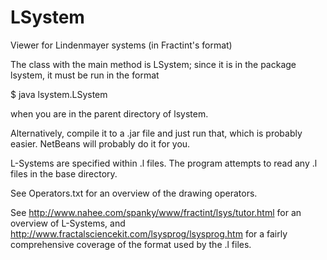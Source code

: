 LSystem
=======

Viewer for Lindenmayer systems (in Fractint's format)


The class with the main method is LSystem; since it is in the package lsystem, it must be run in the format

 $ java lsystem.LSystem

when you are in the parent directory of lsystem.

Alternatively, compile it to a .jar file and just run that, which is probably easier.
NetBeans will probably do it for you.


L-Systems are specified within .l files. The program attempts to read any .l files in the base directory.

See Operators.txt for an overview of the drawing operators.

See http://www.nahee.com/spanky/www/fractint/lsys/tutor.html for an overview of L-Systems, and
http://www.fractalsciencekit.com/lsysprog/lsysprog.htm for a fairly comprehensive coverage of the format used by the .l files.
